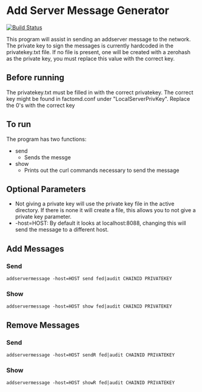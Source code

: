 Add Server Message Generator
======

[![Build Status](https://travis-ci.org/FactomProject/addservermessage.svg?branch=develop)](https://travis-ci.org/FactomProject/addservermessage)

This program will assist in sending an addserver message to the network. The private key to sign the messages is currently hardcoded in the privatekey.txt file. If no file is present, one will be created with a zerohash as the private key, you must replace this value with the correct key.
## Before running
The privatekey.txt must be filled in with the correct privatekey. The correct key might be found in factomd.conf under "LocalServerPrivKey". Replace the 0's with the correct key
## To run
The program has two functions:
* send
  * Sends the messge
* show
  * Prints out the curl commands necessary to send the message

## Optional Parameters
* Not giving a private key will use the private key file in the active directory. If there is none it will create a file, this allows you to not give a private key parameter.
* -host=HOST: By default it looks at localhost:8088, changing this will send the message to a different host.

## Add Messages
### Send
```
addservermessage -host=HOST send fed|audit CHAINID PRIVATEKEY
```

### Show
```
addservermessage -host=HOST show fed|audit CHAINID PRIVATEKEY
```

## Remove Messages
### Send
```
addservermessage -host=HOST sendR fed|audit CHAINID PRIVATEKEY
```

### Show
```
addservermessage -host=HOST showR fed|audit CHAINID PRIVATEKEY
```
